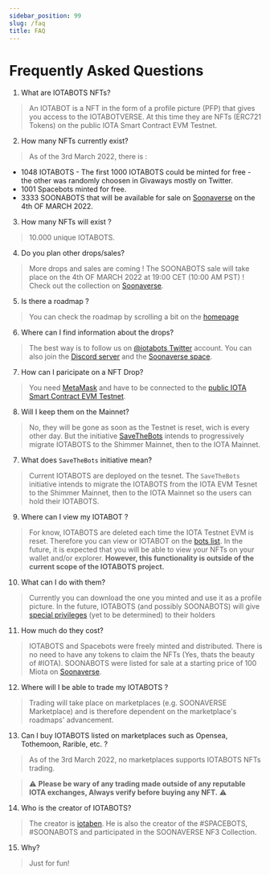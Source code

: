 ```yaml
---
sidebar_position: 99
slug: /faq
title: FAQ
---
```


# Frequently Asked Questions

1. What are IOTABOTS NFTs?
> An IOTABOT is a NFT in the form of a profile picture (PFP) that gives you access to the IOTABOTVERSE. At this time they are NFTs (ERC721 Tokens) on the public IOTA Smart Contract EVM Testnet.

2. How many NFTs currently exist?
> As of the 3rd March 2022, there is :
- 1048 IOTABOTS - The first 1000 IOTABOTS could be minted for free - the other was randomly choosen in Givaways mostly on Twitter.
- 1001 Spacebots minted for free.
- 3333 SOONABOTS that will be available for sale on [Soonaverse](https://soonaverse.com/collection/0xeb47806ef8d4c908179bd05eeabc20bc3de8c81a) on the 4th OF MARCH 2022.

3. How many NFTs will exist ?
> 10.000 unique IOTABOTS.

4. Do you plan other drops/sales?
> More drops and sales are coming !
> The SOONABOTS sale will take place on the 4th OF MARCH 2022 at 19:00 CET (10:00 AM PST) ! Check out the collection on [Soonaverse](https://soonaverse.com/collection/0xeb47806ef8d4c908179bd05eeabc20bc3de8c81a).

5. Is there a roadmap ?
> You can check the roadmap by scrolling a bit on the [homepage](https://iotabots.io/)

6. Where can I find information about the drops?
> The best way is to follow us on [@iotabots Twitter](https://twitter.com/iotabots) account.
> You can also join the [Discord server](https://discord.gg/hYaZveBYHn) and the [Soonaverse space](https://soonaverse.com/space/0x9dd831f7eed22ca73b254422baab74a8c460e438/overview).

7. How can I paricipate on a NFT Drop? 
> You need [MetaMask](https://metamask.io/) and have to be connected to the [public IOTA Smart Contract EVM Testnet](https://wiki.iota.org/wasp/guide/chains_and_nodes/testnet#interact-with-evm).

8. Will I keep them on the Mainnet? 
> No, they will be gone as soon as the Testnet is reset, wich is every other day. But the initiative [SaveTheBots](https://github.com/iotabots/save-the-bots) intends to progressively migrate IOTABOTS to the Shimmer Mainnet, then to the IOTA Mainnet.

7. What does `SaveTheBots` initiative mean?
> Current IOTABOTS are deployed on the tesnet. The `SaveTheBots` initiative intends to migrate the IOTABOTS from the IOTA EVM Tesnet to the Shimmer Mainnet, then to the IOTA Mainnet so the users can hold their IOTABOTS.

9. Where can I view my IOTABOT ?
> For know, IOTABOTS are deleted each time the IOTA Testnet EVM is reset. Therefore you can view or IOTABOT on the [bots list](https://iotabots.io/bots).
> In the future, it is expected that you will be able to view your NFTs on your wallet and/or explorer. 
> **However, this functionality is outside of the current scope of the IOTABOTS project.**

10. What can I do with them? 
> Currently you can download the one you minted and use it as a profile picture.
> In the future, IOTABOTS (and possibly SOONABOTS) will give [special privileges](https://twitter.com/iotabots/status/1498614525108490242) (yet to be determined) to their holders

11. How much do they cost? 
> IOTABOTS and Spacebots were freely minted and distributed. There is no need to have any tokens to claim the NFTs (Yes, thats the beauty of #IOTA).
> SOONABOTS were listed for sale at a starting price of 100 Miota on [Soonaverse](https://soonaverse.com/collection/0xeb47806ef8d4c908179bd05eeabc20bc3de8c81a).

12. Where will I be able to trade my IOTABOTS ?
> Trading will take place on marketplaces (e.g. SOONAVERSE Marketplace) and is therefore dependent on the marketplace's roadmaps' advancement.

13. Can I buy IOTABOTS listed on marketplaces such as Opensea, Tothemoon, Rarible, etc. ?
> As of the 3rd March 2022, no marketplaces supports IOTABOTS NFTs trading.

> ⚠️ **Please be wary of any trading made outside of any reputable IOTA exchanges, Always verify before buying any NFT.** ⚠️

14. Who is the creator of IOTABOTS?
> The creator is [iotaben](https://twitter.com/iotaben).
> He is also the creator of the #SPACEBOTS, #SOONABOTS and participated in the SOONAVERSE NF3 Collection.

15. Why?
> Just for fun!
